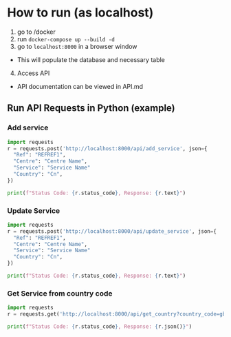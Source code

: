 # How to run (as localhost)

1. go to /docker
2. run `docker-compose up --build -d`
3. go to `localhost:8000` in a browser window
  - This will populate the database and necessary table
4. Access API
  - API documentation can be viewed in API.md

## Run API Requests in Python (example)

### Add service
```python
import requests
r = requests.post('http://localhost:8000/api/add_service', json={
  "Ref": "REFREF1",
  "Centre": "Centre Name",
  "Service": "Service Name"
  "Country": "Cn",
})

print(f"Status Code: {r.status_code}, Response: {r.text}")

```

### Update Service
```python
import requests
r = requests.post('http://localhost:8000/api/update_service', json={
  "Ref": "REFREF1",
  "Centre": "Centre Name",
  "Service": "Service Name"
  "Country": "Cn",
})

print(f"Status Code: {r.status_code}, Response: {r.text}")

```

###  Get Service from country code
```python
import requests
r = requests.get('http://localhost:8000/api/get_country?country_code=gb')

print(f"Status Code: {r.status_code}, Response: {r.json()}")

```

